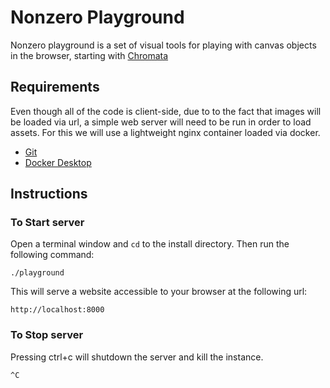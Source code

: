 # Nonzero Playground

Nonzero playground is a set of visual tools for playing with canvas objects in the browser, starting with [Chromata](https://www.michaelbromley.co.uk/experiments/chromata/)

## Requirements

Even though all of the code is client-side, due to to the fact that images will be loaded via url, a simple web server will need to be run in order to load assets. For this we will use a lightweight nginx container loaded via docker.

- [Git](https://git-scm.com/)
- [Docker Desktop](https://www.docker.com/get-started)


## Instructions

### To Start server
Open a terminal window and `cd` to the install directory.
Then run the following command:
```
./playground
```

This will serve a website accessible to your browser at the following url:
```
http://localhost:8000
```

### To Stop server

Pressing ctrl+c will shutdown the server and kill the instance.

```
^C
```
